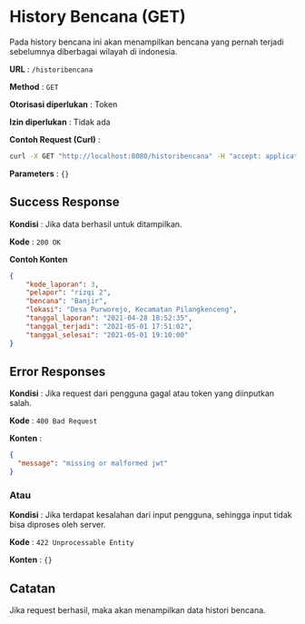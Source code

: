 # History Bencana (GET)

Pada history bencana ini akan menampilkan bencana yang pernah terjadi sebelumnya diberbagai wilayah di indonesia.

**URL** : `/historibencana`

**Method** : `GET`

**Otorisasi diperlukan** : Token

**Izin diperlukan** : Tidak ada

**Contoh Request (Curl)** :
```bash
curl -X GET "http://localhost:8080/historibencana" -H "accept: application/json" -H "Authorization: Bearer eyJhbGciOiJIUzI1NiIsInR5cCI6IkpXVCJ9.eyJleHAiOjE2MjE2MDA4NzksInJvbGVzIjoiYXBwbGljYXRpb24iLCJ1c2VybmFtZSI6ImFkbWluIn0.0WASe37iCvxq_AOy9l-8QDHjMt6BeH1vnMKuoNKc4yw"
```

**Parameters** : `{}`

## Success Response

**Kondisi** : Jika data berhasil untuk ditampilkan.

**Kode** : `200 OK`

**Contoh Konten**

```json
{
    "kode_laporan": 3,
    "pelapor": "rizqi 2",
    "bencana": "Banjir",
    "lokasi": "Desa Purworejo, Kecamatan Pilangkenceng",
    "tanggal_laporan": "2021-04-28 18:52:35",
    "tanggal_terjadi": "2021-05-01 17:51:02",
    "tanggal_selesai": "2021-05-01 19:10:00"
}
```

## Error Responses

**Kondisi** : Jika request dari pengguna gagal atau token yang diinputkan salah.

**Kode** : `400 Bad Request`

**Konten** : 
```json
{
  "message": "missing or malformed jwt"
}
```

### Atau

**Kondisi** : Jika terdapat kesalahan dari input pengguna, sehingga input tidak bisa diproses oleh server.

**Kode** : `422 Unprocessable Entity`

**Konten** : `{}`

## Catatan

Jika request berhasil, maka akan menampilkan data histori bencana.